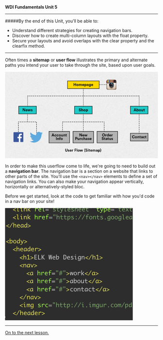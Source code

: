 **WDI Fundamentals Unit 5**

---

#####By the end of this Unit, you'll be able to:

* Understand different strategies for creating navigation bars.
* Discover how to create multi-column layouts with the float property.
* Secure your layouts and avoid overlaps with the clear property and the clearfix method.

---

Often times a **sitemap** or **user flow** illustrates the primary and alternate paths you intend your user to take through the site, based upon user goals.

![](/assets/elkwebdesign/userflow.png)

In order to make this userflow come to life, we're going to need to build out a **navigation bar**. The navigation bar is a section on a website that links to other parts of the site. You'll use the `<nav></nav>` elements to define a set of navigation links. You can also make your navigation appear vertically, horizontally or alternatively-styled bloc.

Before we get started, look at the code to get familiar with how you'd code in a nav bar on your site!

![](/assets/elkwebdesign/nav.png)

---

[On to the next lesson.](02_lesson.md)
